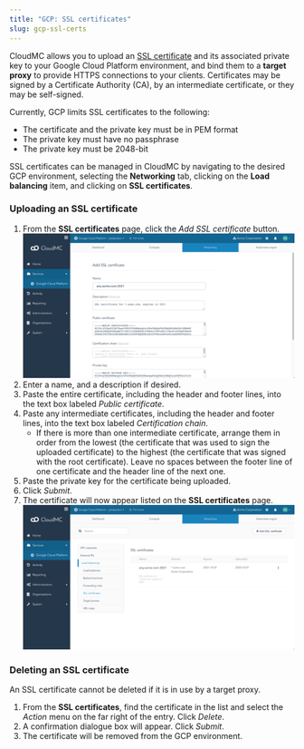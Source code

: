 ```yaml
---
title: "GCP: SSL certificates"
slug: gcp-ssl-certs
---
```



CloudMC allows you to upload an [SSL certificate](https://en.wikipedia.org/wiki/Public_key_certificate) and its associated private key to your Google Cloud Platform environment, and bind them to a **target proxy** to provide HTTPS connections to your clients.  Certificates may be signed by a Certificate Authority (CA), by an intermediate certificate, or they may be self-signed.

Currently, GCP limits SSL certificates to the following:
   - The certificate and the private key must be in PEM format
   - The private key must have no passphrase
   - The private key must be 2048-bit

SSL certificates can be managed in CloudMC by navigating to the desired GCP environment, selecting the **Networking** tab, clicking on the **Load balancing** item, and clicking on **SSL certificates**.

### Uploading an SSL certificate

1. From the **SSL certificates** page, click the *Add SSL certificate* button.
   ![Add SSL certificate page](../../assets/gcp-ssl-cert-1-en.png)
1. Enter a name, and a description if desired.
1. Paste the entire certificate, including the header and footer lines, into the text box labeled *Public certificate*.
1. Paste any intermediate certificates, including the header and footer lines, into the text box labeled *Certification chain*.
   - If there is more than one intermediate certificate, arrange them in order from the lowest (the certificate that was used to sign the uploaded certificate) to the highest (the certificate that was signed with the root certificate).  Leave no spaces between the footer line of one certificate and the header line of the next one.
1. Paste the private key for the certificate being uploaded.
1. Click *Submit*.
1. The certificate will now appear listed on the **SSL certificates** page.
   ![SSL certificates page](../../assets/gcp-ssl-cert-2-en.png)

### Deleting an SSL certificate

An SSL certificate cannot be deleted if it is in use by a target proxy.

1. From the **SSL certificates**, find the certificate in the list and select the *Action* menu on the far right of the entry.  Click *Delete*.
1. A confirmation dialogue box will appear.  Click *Submit*.
1. The certificate will be removed from the GCP environment.
